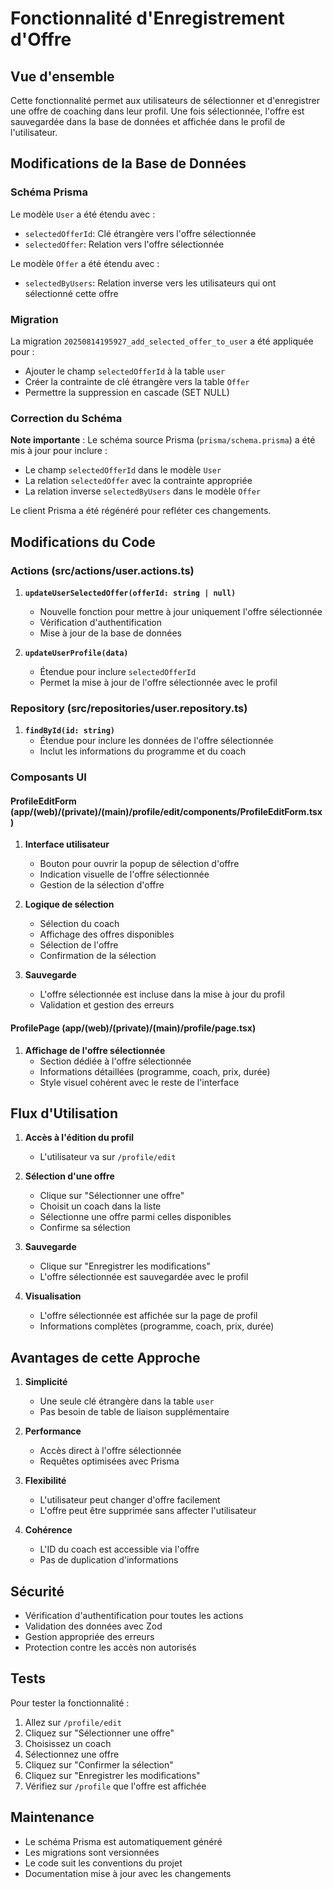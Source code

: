 # Fonctionnalité d'Enregistrement d'Offre

## Vue d'ensemble

Cette fonctionnalité permet aux utilisateurs de sélectionner et d'enregistrer une offre de coaching dans leur profil. Une fois sélectionnée, l'offre est sauvegardée dans la base de données et affichée dans le profil de l'utilisateur.

## Modifications de la Base de Données

### Schéma Prisma

Le modèle `User` a été étendu avec :
- `selectedOfferId`: Clé étrangère vers l'offre sélectionnée
- `selectedOffer`: Relation vers l'offre sélectionnée

Le modèle `Offer` a été étendu avec :
- `selectedByUsers`: Relation inverse vers les utilisateurs qui ont sélectionné cette offre

### Migration

La migration `20250814195927_add_selected_offer_to_user` a été appliquée pour :
- Ajouter le champ `selectedOfferId` à la table `user`
- Créer la contrainte de clé étrangère vers la table `Offer`
- Permettre la suppression en cascade (SET NULL)

### Correction du Schéma

**Note importante** : Le schéma source Prisma (`prisma/schema.prisma`) a été mis à jour pour inclure :
- Le champ `selectedOfferId` dans le modèle `User`
- La relation `selectedOffer` avec la contrainte appropriée
- La relation inverse `selectedByUsers` dans le modèle `Offer`

Le client Prisma a été régénéré pour refléter ces changements.

## Modifications du Code

### Actions (src/actions/user.actions.ts)

1. **`updateUserSelectedOffer(offerId: string | null)`**
   - Nouvelle fonction pour mettre à jour uniquement l'offre sélectionnée
   - Vérification d'authentification
   - Mise à jour de la base de données

2. **`updateUserProfile(data)`**
   - Étendue pour inclure `selectedOfferId`
   - Permet la mise à jour de l'offre sélectionnée avec le profil

### Repository (src/repositories/user.repository.ts)

1. **`findById(id: string)`**
   - Étendue pour inclure les données de l'offre sélectionnée
   - Inclut les informations du programme et du coach

### Composants UI

#### ProfileEditForm (app/(web)/(private)/(main)/profile/edit/components/ProfileEditForm.tsx)

1. **Interface utilisateur**
   - Bouton pour ouvrir la popup de sélection d'offre
   - Indication visuelle de l'offre sélectionnée
   - Gestion de la sélection d'offre

2. **Logique de sélection**
   - Sélection du coach
   - Affichage des offres disponibles
   - Sélection de l'offre
   - Confirmation de la sélection

3. **Sauvegarde**
   - L'offre sélectionnée est incluse dans la mise à jour du profil
   - Validation et gestion des erreurs

#### ProfilePage (app/(web)/(private)/(main)/profile/page.tsx)

1. **Affichage de l'offre sélectionnée**
   - Section dédiée à l'offre sélectionnée
   - Informations détaillées (programme, coach, prix, durée)
   - Style visuel cohérent avec le reste de l'interface

## Flux d'Utilisation

1. **Accès à l'édition du profil**
   - L'utilisateur va sur `/profile/edit`

2. **Sélection d'une offre**
   - Clique sur "Sélectionner une offre"
   - Choisit un coach dans la liste
   - Sélectionne une offre parmi celles disponibles
   - Confirme sa sélection

3. **Sauvegarde**
   - Clique sur "Enregistrer les modifications"
   - L'offre sélectionnée est sauvegardée avec le profil

4. **Visualisation**
   - L'offre sélectionnée est affichée sur la page de profil
   - Informations complètes (programme, coach, prix, durée)

## Avantages de cette Approche

1. **Simplicité**
   - Une seule clé étrangère dans la table `user`
   - Pas besoin de table de liaison supplémentaire

2. **Performance**
   - Accès direct à l'offre sélectionnée
   - Requêtes optimisées avec Prisma

3. **Flexibilité**
   - L'utilisateur peut changer d'offre facilement
   - L'offre peut être supprimée sans affecter l'utilisateur

4. **Cohérence**
   - L'ID du coach est accessible via l'offre
   - Pas de duplication d'informations

## Sécurité

- Vérification d'authentification pour toutes les actions
- Validation des données avec Zod
- Gestion appropriée des erreurs
- Protection contre les accès non autorisés

## Tests

Pour tester la fonctionnalité :

1. Allez sur `/profile/edit`
2. Cliquez sur "Sélectionner une offre"
3. Choisissez un coach
4. Sélectionnez une offre
5. Cliquez sur "Confirmer la sélection"
6. Cliquez sur "Enregistrer les modifications"
7. Vérifiez sur `/profile` que l'offre est affichée

## Maintenance

- Le schéma Prisma est automatiquement généré
- Les migrations sont versionnées
- Le code suit les conventions du projet
- Documentation mise à jour avec les changements
